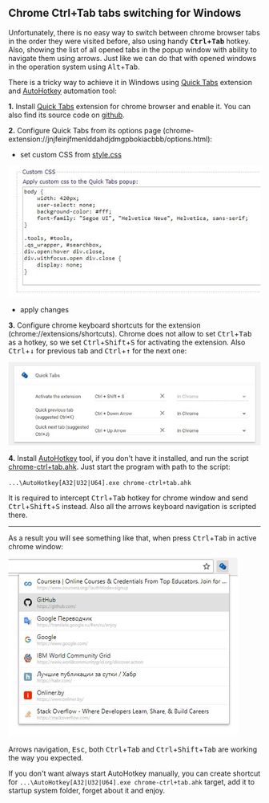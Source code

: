 ## Chrome Ctrl+Tab tabs switching for Windows

Unfortunately, there is no easy way to switch between chrome browser tabs in the order they were visited before, also using handy **<kbd>Ctrl</kbd>+<kbd>Tab</kbd>** hotkey. Also, showing the list of all opened tabs in the popup window with ability to navigate them using arrows. Just like we can do that with opened windows in the operation system using <kbd>Alt</kbd>+<kbd>Tab</kbd>.

There is a tricky way to achieve it in Windows using [Quick Tabs](https://chrome.google.com/webstore/detail/quick-tabs/jnjfeinjfmenlddahdjdmgpbokiacbbb) extension and [AutoHotkey](https://autohotkey.com/) automation tool:

**1.** Install [Quick Tabs](https://chrome.google.com/webstore/detail/quick-tabs/jnjfeinjfmenlddahdjdmgpbokiacbbb) extension for chrome browser and enable it. You can also find its source code on [github](https://github.com/babyman/quick-tabs-chrome-extension).

**2.** Configure Quick Tabs from its options page (chrome-extension://jnjfeinjfmenlddahdjdmgpbokiacbbb/options.html):

- set custom CSS from [style.css](style.css)

![Popup Screenshot](images/quick-tabs-custom-css.jpg?raw=true)

- apply changes

**3.** Configure chrome keyboard shortcuts for the extension (chrome://extensions/shortcuts). Chrome does not allow to set <kbd>Ctrl</kbd>+<kbd>Tab</kbd> as a hotkey, so we set <kbd>Ctrl</kbd>+<kbd>Shift</kbd>+<kbd>S</kbd> for activating the extension. Also <kbd>Ctrl</kbd>+<kbd>↓</kbd> for previous tab and <kbd>Ctrl</kbd>+<kbd>↑</kbd> for the next one:

![Popup Screenshot](images/keyboard-shortcuts.jpg?raw=true)

**4.** Install [AutoHotkey](https://autohotkey.com/download/) tool, if you don't have it installed, and run the script [chrome-ctrl+tab.ahk](chrome-ctrl+tab.ahk). Just start the program with path to the script:

`...\AutoHotkey[A32|U32|U64].exe chrome-ctrl+tab.ahk`

It is required to intercept <kbd>Ctrl</kbd>+<kbd>Tab</kbd> hotkey for chrome window and send <kbd>Ctrl</kbd>+<kbd>Shift</kbd>+<kbd>S</kbd> instead. Also all the arrows keyboard navigation is scripted there.

-----

As a result you will see something like that, when press <kbd>Ctrl</kbd>+<kbd>Tab</kbd> in active chrome window:

![Popup Screenshot](images/example.jpg?raw=true)

Arrows navigation, <kbd>Esc</kbd>, both <kbd>Ctrl</kbd>+<kbd>Tab</kbd> and <kbd>Ctrl</kbd>+<kbd>Shift</kbd>+<kbd>Tab</kbd> are working the way you expected.

If you don't want always start AutoHotkey manually, you can create shortcut for `...\AutoHotkey[A32|U32|U64].exe chrome-ctrl+tab.ahk` target, add it to startup system folder, forget about it and enjoy.
